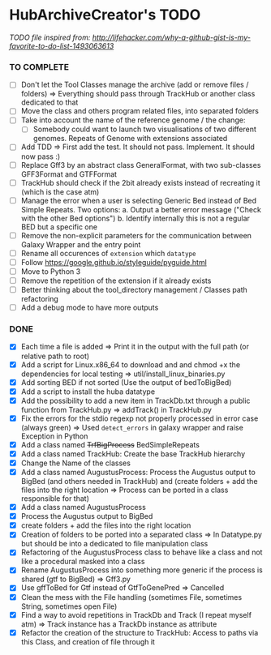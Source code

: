 # HubArchiveCreator's TODO

*TODO file inspired from: http://lifehacker.com/why-a-github-gist-is-my-favorite-to-do-list-1493063613*

### TO COMPLETE

 
- [ ] Don't let the Tool Classes manage the archive (add or remove files / folders) => Everything should pass through TrackHub or another class dedicated to that
- [ ] Move the class and others program related files, into separated folders
- [ ] Take into account the name of the reference genome / the change:
  - [ ] Somebody could want to launch two visualisations of two different genomes. Repeats of Genome with extensions associated
- [ ] Add TDD => First add the test. It should not pass. Implement. It should now pass :)
- [ ] Replace Gff3 by an abstract class GeneralFormat, with two sub-classes GFF3Format and GTFFormat
- [ ] TrackHub should check if the 2bit already exists instead of recreating it (which is the case atm)
- [ ] Manage the error when a user is selecting Generic Bed instead of Bed Simple Repeats. Two options: a. Output a better error message ("Check with the other Bed options") b. Identify internally this is not a regular BED but a specific one
- [ ] Remove the non-explicit parameters for the communication between Galaxy Wrapper and the entry point
- [ ] Rename all occurences of `extension` which `datatype`
- [ ] Follow https://google.github.io/styleguide/pyguide.html
- [ ] Move to Python 3
- [ ] Remove the repetition of the extension if it already exists
- [ ] Better thinking about the tool_directory management / Classes path refactoring
- [ ] Add a debug mode to have more outputs

### DONE


- [x] Each time a file is added => Print it in the output with the full path (or relative path to root)
- [x] Add a script for Linux.x86_64 to download and and chmod +x the dependencies for local testing => util/install_linux_binaries.py
- [x] Add sorting BED if not sorted (Use the output of bedToBigBed)
- [x] Add a script to install the huba datatype
- [x] Add the possibility to add a new item in TrackDb.txt through a public function from TrackHub.py => addTrack() in TrackHub.py
- [x] Fix the errors for the stdio regexp not properly processed in error case (always green) => Used `detect_errors` in  galaxy wrapper and raise Exception in Python
- [x] Add a class named ~~TrfBigProcess~~ BedSimpleRepeats
- [x] Add a class named TrackHub: Create the base TrackHub hierarchy
- [x] Change the Name of the classes
- [x] Add a class named AugustusProcess: Process the Augustus output to BigBed (and others needed in TrackHub) and (create folders + add the files into the right location => Process can be ported in a class responsible for that)
 - [x] Add a class named AugustusProcess
 - [x] Process the Augustus output to BigBed
 - [x] create folders + add the files into the right location
 - [x] Creation of folders to be ported into a separated class => In Datatype.py but should be into a dedicated to file manipulation class
 - [x] Refactoring of the AugustusProcess class to behave like a class and not like a procedural masked into a class
 - [x] Rename AugustusProcess into something more generic if the process is shared (gtf to BigBed) => Gff3.py
- [x] Use gffToBed for Gtf instead of GtfToGenePred => Cancelled
- [x] Clean the mess with the File handling (sometimes File, sometimes String, sometimes open File)
- [x] Find a way to avoid repetitions in TrackDb and Track (I repeat myself atm) => Track instance has a TrackDb instance as attribute
- [x] Refactor the creation of the structure to TrackHub: Access to paths via this Class, and creation of file through it
